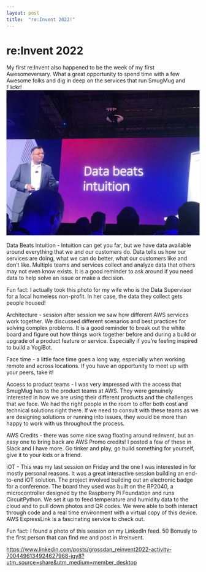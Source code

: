 ```yaml
---
layout: post
title:  "re:Invent 2022!"
---
```


# re:Invent 2022

My first re:Invent also happened to be the week of my first Awesomeversary.  What a great opportunity to spend time with a few Awesome folks and dig in deep on the services that run SmugMug and Flickr!  
<img src="20221130_083954.jpg">

Data Beats Intuition - Intuition can get you far, but we have data available around everything that we and our customers do.  Data tells us how our services are doing, what we can do better, what our customers like and don’t like.  Multiple teams and services collect and analyze data that others may not even know exists.  It is a good reminder to ask around if you need data to help solve an issue or make a decision.

Fun fact: I actually took this photo for my wife who is the Data Supervisor for a local homeless non-profit.  In her case, the data they collect gets people housed!





Architecture - session after session we saw how different AWS services work together.  We discussed different scenarios and best practices for solving complex problems.  It is a good reminder to break out the white board and figure out how things work together before and during a build or upgrade of a product feature or service.  Especially if you’re feeling inspired to build a YogiBot.











Face time - a little face time goes a long way, especially when working remote and across locations.  If you have an opportunity to meet up with your peers, take it!  

Access to product teams - I was very impressed with the access that SmugMug has to the product teams at AWS.  They were genuinely interested in how we are using their different products and the challenges that we face.  We had the right people in the room to offer both cost and technical solutions right there.  If we need to consult with these teams as we are designing solutions or running into issues, they would be more than happy to work with us throughout the process.

AWS Credits - there was some nice swag floating around re:Invent, but an easy one to bring back are AWS Promo credits!  I posted a few of these in Slack and I have more.  Go tinker and play, go build something for yourself, give it to your kids or a friend.  





iOT - This was my last session on Friday and the one I was interested in for mostly personal reasons.  It was a great interactive session building an end-to-end iOT solution.  The project involved building out an electronic badge for a conference.  The board they used was built on the RP2040, a microcontroller designed by the Raspberry Pi Foundation and runs CircuitPython.  We set it up to feed temperature and humidity data to the cloud and to pull down photos and QR codes.  We were able to both interact through code and a real time environment with a virtual copy of this device.  AWS ExpressLink is a fascinating service to check out.

Fun fact: I found a photo of this session on my LinkedIn feed.  50 Bonusly to the first person that can find me and post in #reinvent.

https://www.linkedin.com/posts/grossdan_reinvent2022-activity-7004496134924627968-jgy8?utm_source=share&utm_medium=member_desktop
